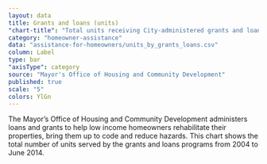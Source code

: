 ```yaml
---
layout: data
title: Grants and loans (units)
"chart-title": "Total units receiving City-administered grants and loans for homeowners, 2004-2014 Q2"
category: "homeowner-assistance"
data: "assistance-for-homeowners/units_by_grants_loans.csv"
column: Label
type: bar
"axisType": category
source: "Mayor's Office of Housing and Community Development"
published: true
scale: "5"
colors: YlGn
---
```


The Mayor’s Office of Housing and Community Development administers loans and grants to help low income homeowners rehabilitate their properties, bring them up to code and reduce hazards. This chart shows the total number of units served by the grants and loans programs from 2004 to June 2014.